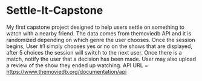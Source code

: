# Settle-It-Capstone
My first capstone project designed to help users settle on something to watch with a nearby friend. The data comes from themoviedb API and it is randomized depending on which genre the user chooses. Once the session begins, User #1 simply chooses yes or no on the shows that are displayed, after 5 choices the session will switch to the next user. Once there is a match, notify the user that a decision has been made. User may also upload a review of the show they ended up watching. API URL = https://www.themoviedb.org/documentation/api
